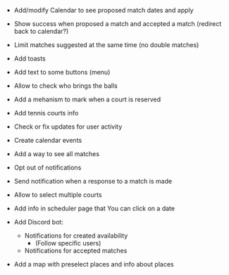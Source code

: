 - Add/modify Calendar to see proposed match dates and apply
- Show success when proposed a match and accepted a match (redirect back to calendar?)
- Limit matches suggested at the same time (no double matches)
- Add toasts
- Add text to some buttons (menu)
- Allow to check who brings the balls
- Add a mehanism to mark when a court is reserved
- Add tennis courts info
- Check or fix updates for user activity
- Create calendar events
- Add a way to see all matches
- Opt out of notifications
- Send notification when a response to a match is made
- Allow to select multiple courts
- Add info in scheduler page that You can click on a date

- Add Discord bot:

  - Notifications for created availability
    - (Follow specific users)
  - Notifications for accepted matches

- Add a map with preselect places and info about places
